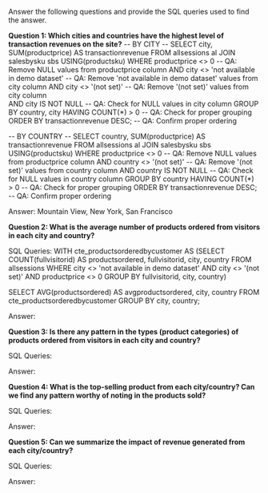 Answer the following questions and provide the SQL queries used to find the answer.

    
**Question 1: Which cities and countries have the highest level of transaction revenues on the site?**
-- BY CITY --
SELECT   city, SUM(productprice) AS transactionrevenue
FROM     allsessions al
JOIN     salesbysku sbs USING(productsku)
WHERE    productprice <> 0 -- QA: Remove NULL values from productprice column
         AND city <> 'not available in demo dataset' -- QA: Remove 'not available in demo dataset' values from city column
         AND city <> '(not set)' -- QA: Remove '(not set)' values from city column         
	 AND city IS NOT NULL  -- QA: Check for NULL values in city column
GROUP BY country, city
HAVING   COUNT(*) > 0  -- QA: Check for proper grouping
ORDER BY transactionrevenue DESC;  -- QA: Confirm proper ordering


-- BY COUNTRY --
SELECT   country, SUM(productprice) AS transactionrevenue
FROM     allsessions al
JOIN     salesbysku sbs USING(productsku)
WHERE    productprice <> 0 -- QA: Remove NULL values from productprice column
         AND country <> '(not set)' -- QA: Remove '(not set)' values from country column
         AND country IS NOT NULL  -- QA: Check for NULL values in country column
GROUP BY country
HAVING   COUNT(*) > 0  -- QA: Check for proper grouping
ORDER BY transactionrevenue DESC;  -- QA: Confirm proper ordering

Answer: Mountain View, New York, San Francisco

**Question 2: What is the average number of products ordered from visitors in each city and country?**

SQL Queries:
WITH cte_productsorderedbycustomer AS (SELECT   COUNT(fullvisitorid) AS productsordered,
						fullvisitorid,
						city,
						country
       				       FROM     allsessions
				       WHERE	city <> 'not available in demo dataset'
		       		       AND 	city <> '(not set)'
				       AND	productprice <> 0
				       GROUP BY fullvisitorid,
						city,
						country)
										       
SELECT   AVG(productsordered) AS avgproductsordered,
         city,
	 country
FROM     cte_productsorderedbycustomer
GROUP BY city,
         country;

Answer:

**Question 3: Is there any pattern in the types (product categories) of products ordered from visitors in each city and country?**

SQL Queries:



Answer:





**Question 4: What is the top-selling product from each city/country? Can we find any pattern worthy of noting in the products sold?**


SQL Queries:



Answer:





**Question 5: Can we summarize the impact of revenue generated from each city/country?**

SQL Queries:



Answer:







